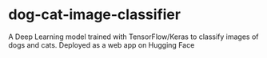 # dog-cat-image-classifier
A Deep Learning model trained with TensorFlow/Keras to classify images of dogs and cats. Deployed as a web app on Hugging Face
